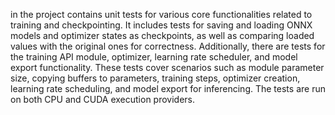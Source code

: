 in the project contains unit tests for various core functionalities related to training and checkpointing. It includes tests for saving and loading ONNX models and optimizer states as checkpoints, as well as comparing loaded values with the original ones for correctness. Additionally, there are tests for the training API module, optimizer, learning rate scheduler, and model export functionality. These tests cover scenarios such as module parameter size, copying buffers to parameters, training steps, optimizer creation, learning rate scheduling, and model export for inferencing. The tests are run on both CPU and CUDA execution providers.